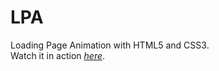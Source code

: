 # LPA
Loading Page Animation with HTML5 and CSS3. <br>
Watch it in action [_here_](https://codepen.io/chakramit/pen/YzvaOmG).
